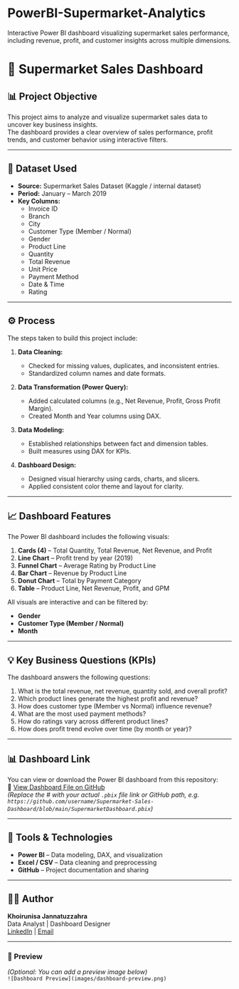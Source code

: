 # PowerBI-Supermarket-Analytics
Interactive Power BI dashboard visualizing supermarket sales performance, including revenue, profit, and customer insights across multiple dimensions.
# 🛒 Supermarket Sales Dashboard

## 📊 Project Objective
This project aims to analyze and visualize supermarket sales data to uncover key business insights.  
The dashboard provides a clear overview of sales performance, profit trends, and customer behavior using interactive filters.

---

## 📁 Dataset Used
- **Source:** Supermarket Sales Dataset (Kaggle / internal dataset)  
- **Period:** January – March 2019  
- **Key Columns:**
  - Invoice ID  
  - Branch  
  - City  
  - Customer Type (Member / Normal)  
  - Gender  
  - Product Line  
  - Quantity  
  - Total Revenue  
  - Unit Price  
  - Payment Method  
  - Date & Time  
  - Rating  

---

## ⚙️ Process
The steps taken to build this project include:

1. **Data Cleaning:**  
   - Checked for missing values, duplicates, and inconsistent entries.  
   - Standardized column names and date formats.

2. **Data Transformation (Power Query):**  
   - Added calculated columns (e.g., Net Revenue, Profit, Gross Profit Margin).  
   - Created Month and Year columns using DAX.

3. **Data Modeling:**  
   - Established relationships between fact and dimension tables.  
   - Built measures using DAX for KPIs.

4. **Dashboard Design:**  
   - Designed visual hierarchy using cards, charts, and slicers.  
   - Applied consistent color theme and layout for clarity.  

---

## 📈 Dashboard Features
The Power BI dashboard includes the following visuals:

1. **Cards (4)** – Total Quantity, Total Revenue, Net Revenue, and Profit  
2. **Line Chart** – Profit trend by year (2019)  
3. **Funnel Chart** – Average Rating by Product Line  
4. **Bar Chart** – Revenue by Product Line  
5. **Donut Chart** – Total by Payment Category  
6. **Table** – Product Line, Net Revenue, Profit, and GPM  

All visuals are interactive and can be filtered by:
- **Gender**  
- **Customer Type (Member / Normal)**  
- **Month**

---

## 💡 Key Business Questions (KPIs)
The dashboard answers the following questions:

1. What is the total revenue, net revenue, quantity sold, and overall profit?  
2. Which product lines generate the highest profit and revenue?  
3. How does customer type (Member vs Normal) influence revenue?  
4. What are the most used payment methods?  
5. How do ratings vary across different product lines?  
6. How does profit trend evolve over time (by month or year)?

---

## 📊 Dashboard Link
You can view or download the Power BI dashboard from this repository:  
🔗 [View Dashboard File on GitHub](#)  
*(Replace the # with your actual `.pbix` file link or GitHub path, e.g. `https://github.com/username/Supermarket-Sales-Dashboard/blob/main/SupermarketDashboard.pbix`)*

---

## 🧠 Tools & Technologies
- **Power BI** – Data modeling, DAX, and visualization  
- **Excel / CSV** – Data cleaning and preprocessing  
- **GitHub** – Project documentation and sharing

---

## 👩‍💻 Author
**Khoirunisa Jannatuzzahra**  
Data Analyst | Dashboard Designer  
[LinkedIn](www.linkedin.com/in/khoirunisaj) | [Email](kjzahra2@gmail.com)

---

### 📸 Preview
*(Optional: You can add a preview image below)*  
`![Dashboard Preview](images/dashboard-preview.png)`
